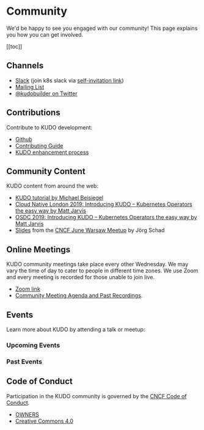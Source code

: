 # Community

We'd be happy to see you engaged with our community! This page explains you how you can get involved.

[[toc]]

## Channels

- [Slack](https://kubernetes.slack.com/messages/kudo/) (join k8s slack via [self-invitation link](https://slack.k8s.io/))
- [Mailing List](https://groups.google.com/d/forum/kudobuilder)
- [@kudobuilder on Twitter](https://twitter.com/kudobuilder)

## Contributions

Contribute to KUDO development:

- [Github](https://github.com/kudobuilder/kudo)
- [Contributing Guide](https://github.com/kudobuilder/kudo/blob/master/CONTRIBUTING.md)
- [KUDO enhancement process](https://github.com/kudobuilder/kudo/blob/master/keps/0001-kep-process.md)

## Community Content

KUDO content from around the web:

- [KUDO tutorial by Michael Beisiegel](https://github.com/realmbgl/kudo-tutorial)
- [Cloud Native London 2019: Introducing KUDO – Kubernetes Operators the easy way by Matt Jarvis](https://skillsmatter.com/skillscasts/14045-kubernetes-operators-the-easy-way)
- [OSDC 2019: Introducing KUDO – Kubernetes Operators the easy way by Matt Jarvis](https://youtu.be/qAUmRfbd300)
- [Slides](https://docs.google.com/presentation/d/1CFE0Vr1AmkKLhpG-KtDVSZRokKNy81OGjQ4I2tpqtss/) from the [CNCF June Warsaw Meetup](https://www.meetup.com/Cloud-Native-Kubernetes-Warsaw/events/260639500/) by Jörg Schad

## Online Meetings

KUDO community meetings take place every other Wednesday. We may vary the time of day to cater to people in different time zones. We use Zoom and every meeting is recorded for those unable to join live.

- [Zoom link](https://mesosphere.zoom.us/j/443128842)
- [Community Meeting Agenda and Past Recordings](https://docs.google.com/document/d/1UqgtCMUHSsOohZYF8K7zX8WcErttuMSx7NbvksIbZgg/edit).

## Events

Learn more about KUDO by attending a talk or meetup:

### Upcoming Events

<EventsIndex subset="upcoming"/>

### Past Events

<EventsIndex subset="past"/> 

## Code of Conduct

Participation in the KUDO community is governed by the [CNCF Code of Conduct](https://github.com/cncf/foundation/blob/master/code-of-conduct.md).

- [OWNERS](https://github.com/kudobuilder/kudo/blob/master/OWNERS)
- [Creative Commons 4.0](https://git.k8s.io/website/LICENSE)
